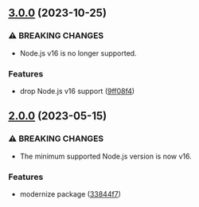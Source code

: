 ## [3.0.0](https://github.com/nwitch/caps-rate/compare/2.0.0...3.0.0) (2023-10-25)


### ⚠ BREAKING CHANGES

* Node.js v16 is no longer supported.

### Features

* drop Node.js v16 support ([9ff08f4](https://github.com/nwitch/caps-rate/commit/9ff08f4c70905a5d30d738e7dcaee7e1b6f6fd14))

## [2.0.0](https://github.com/nwitch/caps-rate/compare/1.0.3...2.0.0) (2023-05-15)


### ⚠ BREAKING CHANGES

* The minimum supported Node.js version is now v16.

### Features

* modernize package ([33844f7](https://github.com/nwitch/caps-rate/commit/33844f79555ef48c1097c5d082c9bd3afe979531))
